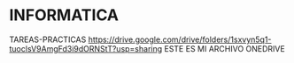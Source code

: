 # INFORMATICA
TAREAS-PRACTICAS
https://drive.google.com/drive/folders/1sxvyn5q1-tuoclsV9AmgFd3i9dORNStT?usp=sharing ESTE ES MI ARCHIVO ONEDRIVE
